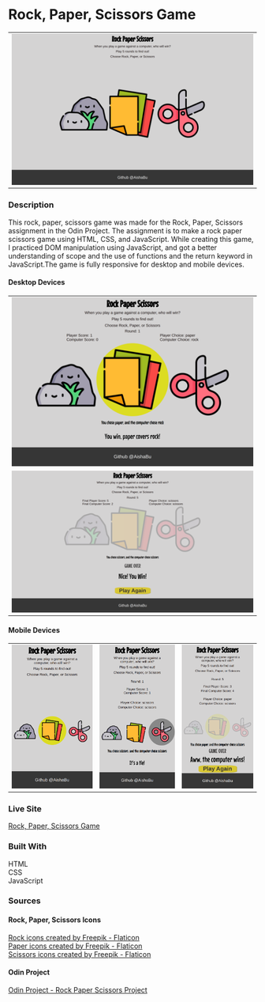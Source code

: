 # Rock, Paper, Scissors Game

<table>
    <tr>
    <td><img src="./rps-images/readmefile-desktopone.png"></td>
    </tr>
</table>

### Description
This rock, paper, scissors game was made for the Rock, Paper, Scissors assignment in the Odin Project. The assignment is to make a rock paper scissors game using HTML, CSS, and JavaScript. While creating this game, I practiced DOM manipulation using JavaScript, and got a better understanding of scope and the use of functions and the return keyword in JavaScript.The game is fully responsive for desktop and mobile devices. 

#### Desktop Devices
<table>
    <tr>
    <td><img src="./rps-images/readmefile-desktoptwo.png"></td>
    </tr>
    <tr>
     <td><img src="./rps-images/readmefile-desktopthree.png"></td>
     </tr>
</table>

#### Mobile Devices
<table>
    <tr>
    <td><img src="./rps-images/readmefile-mobileone.png"></td>
     <td><img src="./rps-images/readmefile-mobiletwo.png"></td>
      <td><img src="./rps-images/readmefile-mobilethree.png"></td>
     </tr>
</table>

### Live Site
[Rock, Paper, Scissors Game](https://aishabu.github.io/rock-paper-scissors/)

### Built With 
HTML <br>
CSS<br>
JavaScript<br>

### Sources
#### Rock, Paper, Scissors Icons 
<a href="https://www.flaticon.com/free-icons/rock" title="rock icons">Rock icons created by Freepik - Flaticon</a><br>
<a href="https://www.flaticon.com/free-icons/paper" title="paper icons">Paper icons created by Freepik - Flaticon</a><br>
<a href="https://www.flaticon.com/free-icons/scissors" title="scissors icons">Scissors icons created by Freepik - Flaticon</a>

#### Odin Project
[Odin Project - Rock Paper Scissors Project](https://www.theodinproject.com/lessons/foundations-rock-paper-scissors)
